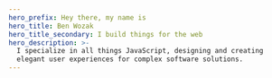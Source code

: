 ```yaml
---
hero_prefix: Hey there, my name is
hero_title: Ben Wozak
hero_title_secondary: I build things for the web
hero_description: >-
  I specialize in all things JavaScript, designing and creating
  elegant user experiences for complex software solutions.
---
```

